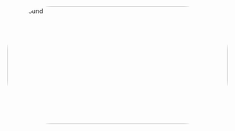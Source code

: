 <html>
  <head></head>
  <body>
<div class="container border border-danger">
 <div class="d-flex m-1 p-1">
 <img src="https://encrypted-tbn0.gstatic.com/images?q=tbn:ANd9GcQRL_77dBC3Oj4mQjL1CUJDrmOinbZBxR0PVw&usqp=CAU" style="height: 270px;width:100%;border-radius: 100px 100px;" alt="not found">
   </div> 
</div>
  </body>
</html>
